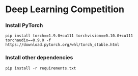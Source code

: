 # Deep Learning Competition

### Install PyTorch
```
pip install torch==1.9.0+cu111 torchvision==0.10.0+cu111 torchaudio==0.9.0 -f https://download.pytorch.org/whl/torch_stable.html
```

### Install other dependencies
```
pip install -r requirements.txt
```
